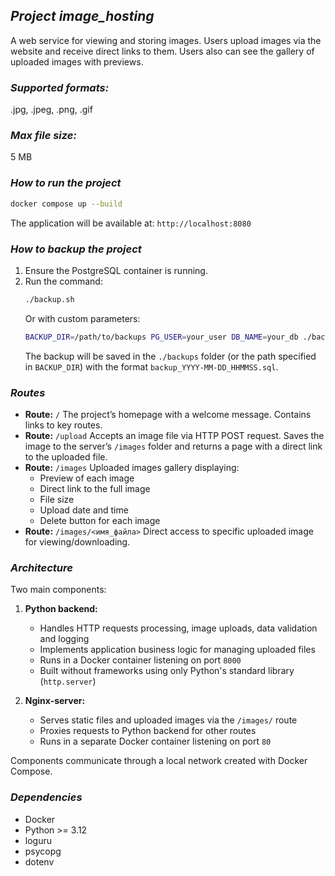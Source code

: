 ## *Project image_hosting*
A web service for viewing and storing images. Users upload images via the website and receive direct links to them. 
Users also can see the gallery of uploaded images with previews.

### *Supported formats:* 
.jpg, .jpeg, .png, .gif

### *Max file size:*
5 MB

### *How to run the project*

```bash
docker compose up --build
```
The application will be available at: `http://localhost:8080`

### *How to backup the project*
1. Ensure the PostgreSQL container is running.
2. Run the command:
   ```bash
   ./backup.sh
   ```
   Or with custom parameters:
   ```bash
   BACKUP_DIR=/path/to/backups PG_USER=your_user DB_NAME=your_db ./backup.sh
   ```
   The backup will be saved in the `./backups` folder (or the path specified in `BACKUP_DIR`) with the format `backup_YYYY-MM-DD_HHMMSS.sql`.

### *Routes*
- **Route:** `/`
The project’s homepage with a welcome message. Contains links to key routes.
- **Route:** `/upload`
Accepts an image file via HTTP POST request. 
Saves the image to the server’s `/images` folder and returns a page with a direct link to the uploaded file.
- **Route:** `/images`
Uploaded images gallery displaying:
  - Preview of each image
  - Direct link to the full image
  - File size
  - Upload date and time
  - Delete button for each image
- **Route:** `/images/<имя_файла>`
Direct access to specific uploaded image for viewing/downloading.

### *Architecture*
Two main components:
1. **Python backend:**
   - Handles HTTP requests processing, image uploads, data validation and logging
   - Implements application business logic for managing uploaded files
   - Runs in a Docker container listening on port `8000`
   - Built without frameworks using only Python's standard library (`http.server`)

2. **Nginx-server:**
   - Serves static files and uploaded images via the `/images/` route
   - Proxies requests to Python backend for other routes
   - Runs in a separate Docker container listening on port `80`

Components communicate through a local network created with Docker Compose.

### *Dependencies*
- Docker
- Python >= 3.12
- loguru
- psycopg
- dotenv
